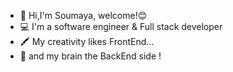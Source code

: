 - 👋 Hi,I'm Soumaya, welcome!😊
- 💻 I'm a software engineer & Full stack developer
- 🖍  My creativity likes FrontEnd...
- 🧠 and my brain the BackEnd side !












